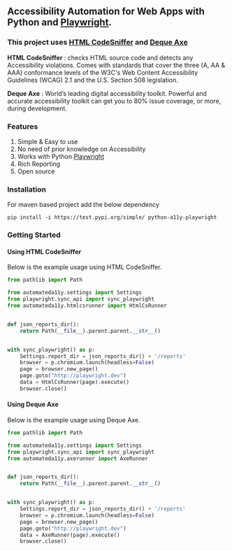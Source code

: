 ## Accessibility Automation for Web Apps with Python and [Playwright](https://playwright.dev/).

### This project uses [HTML CodeSniffer](https://squizlabs.github.io/HTML_CodeSniffer/) and [Deque Axe](https://www.deque.com/)

**HTML CodeSniffer** : checks HTML source code and detects any Accessibility violations. Comes with standards that cover
the three (A, AA & AAA) conformance levels of the W3C's Web Content Accessibility Guidelines (WCAG) 2.1 and the U.S.
Section 508 legislation.

**Deque Axe** : World’s leading digital accessibility toolkit. Powerful and accurate accessibility toolkit can get you
to 80% issue coverage, or more, during development.

### Features

1. Simple & Easy to use
2. No need of prior knowledge on Accessibility
3. Works with Python [Playwright](https://playwright.dev/)
4. Rich Reporting
5. Open source

### Installation

For maven based project add the below dependency

```
pip install -i https://test.pypi.org/simple/ python-a11y-playwright
```
### Getting Started

#### Using HTML CodeSniffer

Below is the example usage using HTML CodeSniffer.

```python
from pathlib import Path

from automateda11y.settings import Settings
from playwright.sync_api import sync_playwright
from automateda11y.htmlcsrunner import HtmlCsRunner


def json_reports_dir():
    return Path(__file__).parent.parent.__str__()


with sync_playwright() as p:
    Settings.report_dir = json_reports_dir() + '/reports'
    browser = p.chromium.launch(headless=False)
    page = browser.new_page()
    page.goto("http://playwright.dev")
    data = HtmlCsRunner(page).execute()
    browser.close()
```

#### Using Deque Axe

Below is the example usage using Deque Axe.

```python
from pathlib import Path

from automateda11y.settings import Settings
from playwright.sync_api import sync_playwright
from automateda11y.axerunner import AxeRunner


def json_reports_dir():
    return Path(__file__).parent.parent.__str__()


with sync_playwright() as p:
    Settings.report_dir = json_reports_dir() + '/reports'
    browser = p.chromium.launch(headless=False)
    page = browser.new_page()
    page.goto("http://playwright.dev")
    data = AxeRunner(page).execute()
    browser.close()
```


